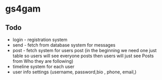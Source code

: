 # gs4gam  <br->
## Todo 
   * login - registration system 
   * send - fetch from database system for messages
   * post - fetch system for users post (in the beginning we need one just table so users will see everyone posts  then users will just see Posts from Who they are following)<br->
   * timeline system for each user 
   * user info settings (username, password,bio , phone, email,)
   
